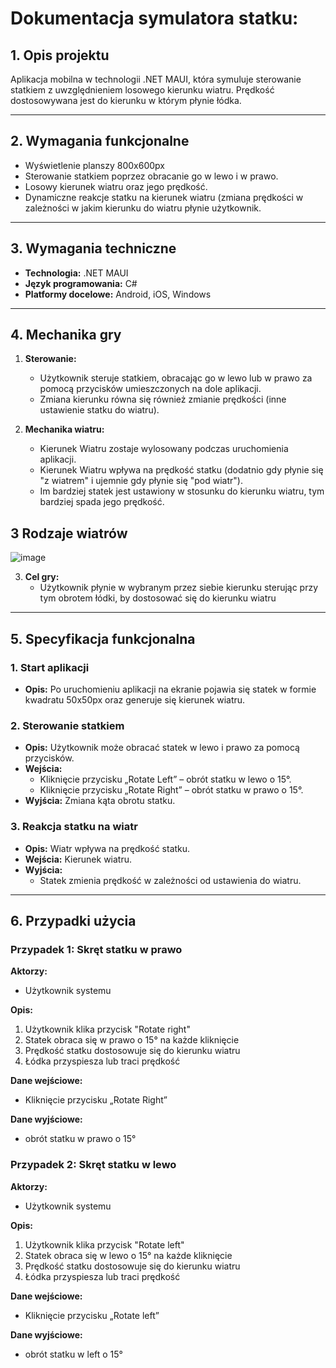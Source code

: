 # Dokumentacja symulatora statku:


## 1. **Opis projektu**
Aplikacja mobilna w technologii .NET MAUI, która symuluje sterowanie statkiem z uwzględnieniem losowego kierunku wiatru. Prędkość dostosowywana jest do kierunku w którym płynie łódka.

---

## 2. **Wymagania funkcjonalne**
- Wyświetlenie planszy 800x600px
- Sterowanie statkiem poprzez obracanie go w lewo i w prawo.
- Losowy kierunek wiatru oraz jego prędkość.
- Dynamiczne reakcje statku na kierunek wiatru (zmiana prędkości w zależności w jakim kierunku do wiatru płynie użytkownik.

---

## 3. **Wymagania techniczne**
- **Technologia:** .NET MAUI
- **Język programowania:** C#
- **Platformy docelowe:** Android, iOS, Windows


---

## 4. **Mechanika gry**
1. **Sterowanie:**
   - Użytkownik steruje statkiem, obracając go w lewo lub w prawo za pomocą przycisków umieszczonych na dole aplikacji.
   - Zmiana kierunku równa się również zmianie prędkości (inne ustawienie statku do wiatru).
   
2. **Mechanika wiatru:**
   - Kierunek Wiatru zostaje wylosowany podczas uruchomienia aplikacji.
   - Kierunek Wiatru wpływa na prędkość statku (dodatnio gdy płynie się "z wiatrem" i ujemnie gdy płynie się "pod wiatr").
   - Im bardziej statek jest ustawiony w stosunku do kierunku wiatru, tym bardziej spada jego prędkość.

3 **Rodzaje wiatrów**
-
 ![image](https://github.com/user-attachments/assets/6328ab4c-e64d-47b0-a121-0e1b49a5a995)

3. **Cel gry:**
   - Użytkownik płynie w wybranym przez siebie kierunku sterując przy tym obrotem łódki, by dostosować się do kierunku wiatru

---

## 5. **Specyfikacja funkcjonalna**

### **1. Start aplikacji**
   - **Opis:** Po uruchomieniu aplikacji na ekranie pojawia się statek w formie kwadratu 50x50px oraz generuje się kierunek wiatru.


### **2. Sterowanie statkiem**
   - **Opis:** Użytkownik może obracać statek w lewo i prawo za pomocą przycisków.
   - **Wejścia:**  
     - Kliknięcie przycisku „Rotate Left” – obrót statku w lewo o 15°.
     - Kliknięcie przycisku „Rotate Right” – obrót statku w prawo o 15°.
   - **Wyjścia:** Zmiana kąta obrotu statku.

### **3. Reakcja statku na wiatr**
   - **Opis:** Wiatr wpływa na prędkość statku.
   - **Wejścia:** Kierunek wiatru.
   - **Wyjścia:**  
     - Statek zmienia prędkość w zależności od ustawienia do wiatru.
---
## 6. Przypadki użycia
### Przypadek 1: Skręt statku w prawo
**Aktorzy:**
- Użytkownik systemu

**Opis:**
1. Użytkownik klika przycisk "Rotate right"
2. Statek obraca się w prawo o 15° na każde kliknięcie
3. Prędkość statku dostosowuje się do kierunku wiatru
4. Łódka przyspiesza lub traci prędkość

**Dane wejściowe:**
- Kliknięcie przycisku „Rotate Right”

**Dane wyjściowe:**
- obrót statku w prawo o 15°

### Przypadek 2: Skręt statku w lewo
**Aktorzy:**
- Użytkownik systemu

**Opis:**
1. Użytkownik klika przycisk "Rotate left"
2. Statek obraca się w lewo o 15° na każde kliknięcie
3. Prędkość statku dostosowuje się do kierunku wiatru
4. Łódka przyspiesza lub traci prędkość

**Dane wejściowe:**
- Kliknięcie przycisku „Rotate left”

**Dane wyjściowe:**
- obrót statku w left o 15°
